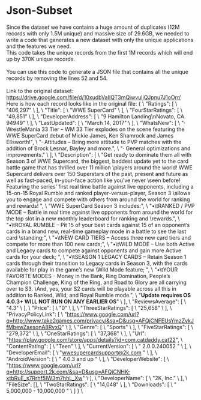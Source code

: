 # Json-Subset
Since the dataset we have contains a huge amount of duplicates (12M records with only 1.5M unique) and massive size of 29.6GB, we needed to write a code that generates a new dataset with only the unique applications and the features we need.  
This code takes the unique records from the first 1M records which will end up by 370K unique records.  \
\
You can use this code to generate a JSON file that contains all the unique records by removing the lines 52 and 54.  \
\
Link to the original dataset: https://drive.google.com/file/d/10xudbVaIIQT3mQiwvuljQJpnu7J1oOrr/
\
Here is how each record looks like in the original file:
\{
\  "Ratings": [
\    "406,297"
\  ],
\  "Title": [
\    "WWE SuperCard"
\  ],
\  "FourStarRatings": [
\    "49,851"
\  ],
\  "DeveloperAddress": [
\    "9 Hamilton Landing\nNovato, CA. 94949"
\  ],
\  "LastUpdated": [
\    "March 14, 2017"
\  ],
\  "WhatsNew": [
\    "· WrestleMania 33 Tier – WM 33 Tier explodes on the scene featuring the WWE SuperCard debut of Mickie James, Ken Shamrock and James Ellsworth!",
\    "· Attitudes – Bring more attitude to PVP matches with the addition of Brock Lesnar, Bayley and more.",
\    "· General optimizations and improvements."
\  ],
\  "Description": [
\    "Get ready to dominate them all with Season 3 of WWE Supercard, the biggest, baddest update yet to the card battle game that has thrilled over 11 million \players around the world! WWE Supercard delivers over 150 Superstars of the past, present and future as well as fast-paced, in-your-face action like you’ve never \seen before!  Featuring the series’ first real time battle against live opponents, including a 15-on-15 Royal Rumble and ranked player-versus-player, Season 3 \allows you to engage and compete with others from around the world for ranking and rewards! ",
\    "WWE SuperCard Season 3 includes:",
\    "•\tRANKED / PVP MODE – Battle in real time against live opponents from around the world for the top slot in a new monthly leaderboard for ranking and \rewards.",
\    "•\tROYAL RUMBLE – Pit 15 of your best cards against 15 of an opponent’s cards in a brand new, real-time gameplay mode in a battle to see the last card \standing;",
\    "•\tNEW CARD TIERS – Access three new card tiers and compete for more than 100 new cards;",
\    "•\tWILD MODE – Use both Active and Legacy cards to compete against opponents and gain more Active cards for your deck; ",
\    "•\tSEASON 1 LEGACY CARDS – Retain Season 1 cards through their transition to Legacy cards in Season 3, with the cards available for play in the game’s new \Wild Mode feature; ",
\    "•\tYOUR FAVORITE MODES  - Money in the Bank, Ring Domination, People’s Champion Challenge, King of the Ring, and Road to Glory are all carrying over to S3. \And, yes, your S2 cards will be playable across all this in addition to Ranked, Wild, and Royal Rumble mode.",
\    "**Update requires OS 4.0.3+ WILL NOT RUN ON ANY EARLIER OS**"
\  ],
\  "ReviewsAverage": [
\    "4.3"
\  ],
\  "Price": [
\    "0"
\  ],
\  "ThreeStarRatings": [
\    "25,658"
\  ],
\  "PrivacyPolicyLink": [
\    "https://www.google.com/url?q=http://www.take2games.com/privacy/&sa=D&usg=AFQjCNFEUsYmzZvkJfMbewZaesonA8RvxQ"
\  ],
\  "Genre": [
\    "Sports"
\  ],
\  "FiveStarRatings": [
\    "279,372"
\  ],
\  "OneStarRatings": [
\    "37,368"
\  ],
\  "Url": "https://play.google.com/store/apps/details?id=com.catdaddy.cat22",
\  "ContentRating": [
\    "Teen"
\  ],
\  "CurrentVersion": [
\    " 2.0.0.240052  "
\  ],
\  "DeveloperEmail": [
\    "wwesupercardsupport@2k.com "
\  ],
\  "AndroidVersion": [
\    "      4.0.3 and up    "
\  ],
\  "DeveloperWebsite": [
\    "https://www.google.com/url?q=http://support.2k.com/&sa=D&usg=AFQjCNHK-xtbRuE_s7Rrhf5IW3m7hhL_Xw"
\  ],
\  "DeveloperName": [
\    "2K, Inc."
\  ],
\  "FileSize": [],
\  "TwoStarRatings": [
\    "14,048"
\  ],
\  "Downloads": [
\    "  5,000,000 - 10,000,000  "
\  ]
\}
\
